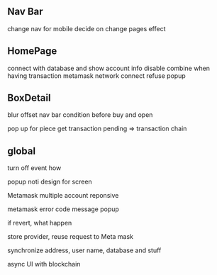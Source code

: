 ## Nav Bar

change nav for mobile
decide on change pages effect

## HomePage

connect with database and show account info
disable combine when having transaction
metamask network connect refuse popup

## BoxDetail

blur offset nav bar
condition before buy and open

pop up for piece get
transaction pending => transaction chain

## global

turn off event how

popup noti design for screen

Metamask multiple account reponsive

metamask error code message popup

if revert, what happen

store provider, reuse request to Meta mask

synchronize address, user name, database and stuff

async UI with blockchain
